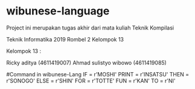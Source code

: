 # wibunese-language

Project ini merupakan tugas akhir dari mata kuliah Teknik Kompilasi

Teknik Informatika 2019 Rombel 2 Kelompok 13

Kelompok 13 :

Ricky aditya  (4611419007)
Ahmad sulistyo wibowo (4611419085)

#Command in wibunese-Lang
    IF      = r'MOSHI'
    PRINT   = r'INSATSU'
    THEN    = r'SONOGO'
    ELSE    = r'SHIN'
    FOR     = r'TOTTE'
    FUN     = r'KAN'
    TO      = r'NI'
